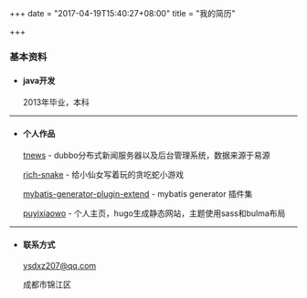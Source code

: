 +++
date = "2017-04-19T15:40:27+08:00"
title = "我的简历"

+++

### 基本资料

- #### java开发

    2013年毕业，本科

----

- #### 个人作品

    <a href="//github.com/ysdxz207/tnews" target="_blank" class="link">tnews</a> - dubbo分布式新闻服务器以及后台管理系统，数据来源于易源

    <a href="//github.com/ysdxz207/rich-snake" target="_blank" class="link">rich-snake</a> - 给小仙女写着玩的贪吃蛇小游戏
    
    <a href="//github.com/ysdxz207/mybatis-generator-plugin-extend" target="_blank" class="link">mybatis-generator-plugin-extend</a> - mybatis generator 插件集
    
    <a href="//github.com/ysdxz207/puyixiaowo_src" target="_blank" class="link">puyixiaowo</a> - 个人主页，hugo生成静态网站，主题使用sass和bulma布局

----

- #### 联系方式

    ysdxz207@qq.com
    
    成都市锦江区